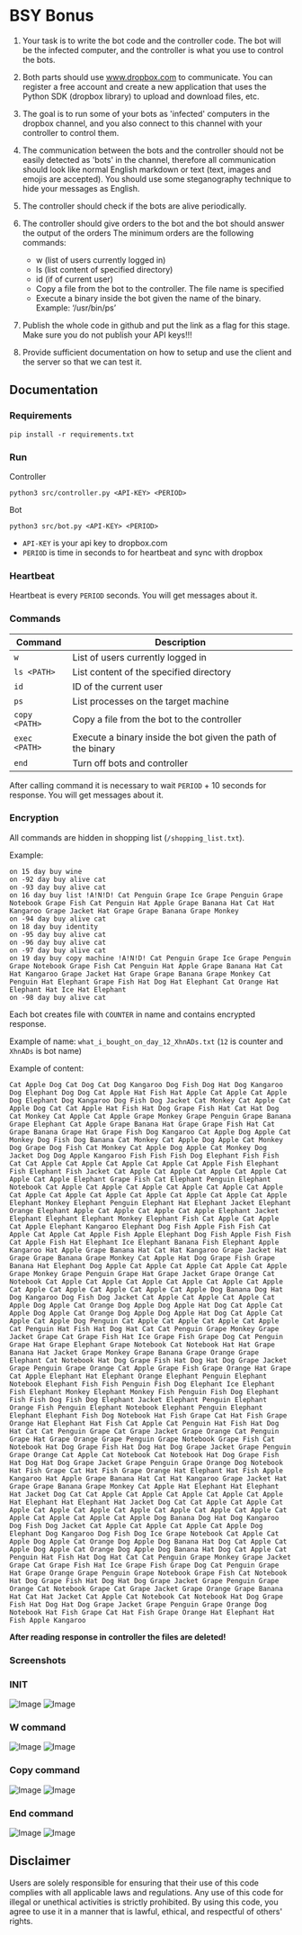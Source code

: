 # BSY Bonus

1. Your task is to write the bot code and the controller code. The bot will be the infected computer, and the controller is what you use to control the bots.

2. Both parts should use www.dropbox.com to communicate. You can register a free account and create a new application that uses the Python SDK (dropbox library) to upload and download files, etc.

3. The goal is to run some of your bots as 'infected' computers in the dropbox channel, and you also connect to this channel with your controller to control them.

4. The communication between the bots and the controller should not be easily detected as 'bots' in the channel, therefore all communication should look like normal English markdown or text (text, images and emojis are accepted). You should use some steganography technique to hide your messages as English.

5. The controller should check if the bots are alive periodically.

6. The controller should give orders to the bot and the bot should answer the output of the orders
The minimum orders are the following commands:
	- w (list of users currently logged in)
	- ls <PATH> (list content of specified directory)
	- id (if of current user)
	- Copy a file from the bot to the controller. The file name is specified
	- Execute a binary inside the bot given the name of the binary. Example: ‘/usr/bin/ps’

7. Publish the whole code in github and put the link as a flag for this stage. Make sure you do not publish your API keys!!!

8. Provide sufficient documentation on how to setup and use the client and the server so that we can test it.


## Documentation

### Requirements

`pip install -r requirements.txt`

### Run

Controller

```
python3 src/controller.py <API-KEY> <PERIOD>
```

Bot

```
python3 src/bot.py <API-KEY> <PERIOD>
```

- `API-KEY` is your api key to dropbox.com
- `PERIOD` is time in seconds to for heartbeat and sync with dropbox

### Heartbeat

Heartbeat is every `PERIOD` seconds. You will get messages about it.

### Commands

| Command          | Description                                                        |
|------------------|--------------------------------------------------------------------|
| `w`              | List of users currently logged in                                 |
| `ls <PATH>`      | List content of the specified directory                            |
| `id`             | ID of the current user                                             |
| `ps`             | List processes on the target machine                               |
| `copy <PATH>`    | Copy a file from the bot to the controller                         |
| `exec <PATH>`    | Execute a binary inside the bot given the path of the binary       |
| `end`            | Turn off bots and controller                                       |

After calling command it is necessary to wait `PERIOD` + 10 seconds for response. You will get messages about it.

### Encryption

All commands are hidden in shopping list (`/shopping_list.txt`).

Example:

```
on 15 day buy wine
on -92 day buy alive cat
on -93 day buy alive cat
on 16 day buy list !A!N!D! Cat Penguin Grape Ice Grape Penguin Grape Notebook Grape Fish Cat Penguin Hat Apple Grape Banana Hat Cat Hat Kangaroo Grape Jacket Hat Grape Grape Banana Grape Monkey
on -94 day buy alive cat
on 18 day buy identity
on -95 day buy alive cat
on -96 day buy alive cat
on -97 day buy alive cat
on 19 day buy copy machine !A!N!D! Cat Penguin Grape Ice Grape Penguin Grape Notebook Grape Fish Cat Penguin Hat Apple Grape Banana Hat Cat Hat Kangaroo Grape Jacket Hat Grape Grape Banana Grape Monkey Cat Penguin Hat Elephant Grape Fish Hat Dog Hat Elephant Cat Orange Hat Elephant Hat Ice Hat Elephant
on -98 day buy alive cat
```

Each bot creates file with `COUNTER` in name and contains encrypted response.

Example of name: `what_i_bought_on_day_12_XhnADs.txt` (`12` is counter and `XhnADs` is bot name)

Example of content:

```
Cat Apple Dog Cat Dog Cat Dog Kangaroo Dog Fish Dog Hat Dog Kangaroo Dog Elephant Dog Dog Cat Apple Hat Fish Hat Apple Cat Apple Cat Apple Dog Elephant Dog Kangaroo Dog Fish Dog Jacket Cat Monkey Cat Apple Cat Apple Dog Cat Cat Apple Hat Fish Hat Dog Grape Fish Hat Cat Hat Dog Cat Monkey Cat Apple Cat Apple Grape Monkey Grape Penguin Grape Banana Grape Elephant Cat Apple Grape Banana Hat Grape Grape Fish Hat Cat Grape Banana Grape Hat Grape Fish Dog Kangaroo Cat Apple Dog Apple Cat Monkey Dog Fish Dog Banana Cat Monkey Cat Apple Dog Apple Cat Monkey Dog Grape Dog Fish Cat Monkey Cat Apple Dog Apple Cat Monkey Dog Jacket Dog Dog Apple Kangaroo Fish Fish Fish Dog Elephant Fish Fish Cat Cat Apple Cat Apple Cat Apple Cat Apple Cat Apple Fish Elephant Fish Elephant Fish Jacket Cat Apple Cat Apple Cat Apple Cat Apple Cat Apple Cat Apple Elephant Grape Fish Cat Elephant Penguin Elephant Notebook Cat Apple Cat Apple Cat Apple Cat Apple Cat Apple Cat Apple Cat Apple Cat Apple Cat Apple Cat Apple Cat Apple Cat Apple Cat Apple Elephant Monkey Elephant Penguin Elephant Hat Elephant Jacket Elephant Orange Elephant Apple Cat Apple Cat Apple Cat Apple Elephant Jacket Elephant Elephant Elephant Monkey Elephant Fish Cat Apple Cat Apple Cat Apple Elephant Kangaroo Elephant Dog Fish Apple Fish Fish Cat Apple Cat Apple Cat Apple Fish Apple Elephant Dog Fish Apple Fish Fish Cat Apple Fish Hat Elephant Ice Elephant Banana Fish Elephant Apple Kangaroo Hat Apple Grape Banana Hat Cat Hat Kangaroo Grape Jacket Hat Grape Grape Banana Grape Monkey Cat Apple Hat Dog Grape Fish Grape Banana Hat Elephant Dog Apple Cat Apple Cat Apple Cat Apple Cat Apple Grape Monkey Grape Penguin Grape Hat Grape Jacket Grape Orange Cat Notebook Cat Apple Cat Apple Cat Apple Cat Apple Cat Apple Cat Apple Cat Apple Cat Apple Cat Apple Cat Apple Cat Apple Dog Banana Dog Hat Dog Kangaroo Dog Fish Dog Jacket Cat Apple Cat Apple Cat Apple Cat Apple Dog Apple Cat Orange Dog Apple Dog Apple Hat Dog Cat Apple Cat Apple Dog Apple Cat Orange Dog Apple Dog Apple Hat Dog Cat Apple Cat Apple Cat Apple Dog Penguin Cat Apple Cat Apple Cat Apple Cat Apple Cat Penguin Hat Fish Hat Dog Hat Cat Cat Penguin Grape Monkey Grape Jacket Grape Cat Grape Fish Hat Ice Grape Fish Grape Dog Cat Penguin Grape Hat Grape Elephant Grape Notebook Cat Notebook Hat Hat Grape Banana Hat Jacket Grape Monkey Grape Banana Grape Orange Grape Elephant Cat Notebook Hat Dog Grape Fish Hat Dog Hat Dog Grape Jacket Grape Penguin Grape Orange Cat Apple Grape Fish Grape Orange Hat Grape Cat Apple Elephant Hat Elephant Orange Elephant Penguin Elephant Notebook Elephant Fish Fish Penguin Fish Dog Elephant Ice Elephant Fish Elephant Monkey Elephant Monkey Fish Penguin Fish Dog Elephant Fish Fish Dog Fish Dog Elephant Jacket Elephant Penguin Elephant Orange Fish Penguin Elephant Notebook Elephant Penguin Elephant Elephant Elephant Fish Dog Notebook Hat Fish Grape Cat Hat Fish Grape Orange Hat Elephant Hat Fish Cat Apple Cat Penguin Hat Fish Hat Dog Hat Cat Cat Penguin Grape Cat Grape Jacket Grape Orange Cat Penguin Grape Hat Grape Orange Grape Penguin Grape Notebook Grape Fish Cat Notebook Hat Dog Grape Fish Hat Dog Hat Dog Grape Jacket Grape Penguin Grape Orange Cat Apple Cat Notebook Cat Notebook Hat Dog Grape Fish Hat Dog Hat Dog Grape Jacket Grape Penguin Grape Orange Dog Notebook Hat Fish Grape Cat Hat Fish Grape Orange Hat Elephant Hat Fish Apple Kangaroo Hat Apple Grape Banana Hat Cat Hat Kangaroo Grape Jacket Hat Grape Grape Banana Grape Monkey Cat Apple Hat Elephant Hat Elephant Hat Jacket Dog Cat Cat Apple Cat Apple Cat Apple Cat Apple Cat Apple Hat Elephant Hat Elephant Hat Jacket Dog Cat Cat Apple Cat Apple Cat Apple Cat Apple Cat Apple Cat Apple Cat Apple Cat Apple Cat Apple Cat Apple Cat Apple Cat Apple Cat Apple Dog Banana Dog Hat Dog Kangaroo Dog Fish Dog Jacket Cat Apple Cat Apple Cat Apple Cat Apple Dog Elephant Dog Kangaroo Dog Fish Dog Ice Grape Notebook Cat Apple Cat Apple Dog Apple Cat Orange Dog Apple Dog Banana Hat Dog Cat Apple Cat Apple Dog Apple Cat Orange Dog Apple Dog Banana Hat Dog Cat Apple Cat Penguin Hat Fish Hat Dog Hat Cat Cat Penguin Grape Monkey Grape Jacket Grape Cat Grape Fish Hat Ice Grape Fish Grape Dog Cat Penguin Grape Hat Grape Orange Grape Penguin Grape Notebook Grape Fish Cat Notebook Hat Dog Grape Fish Hat Dog Hat Dog Grape Jacket Grape Penguin Grape Orange Cat Notebook Grape Cat Grape Jacket Grape Orange Grape Banana Hat Cat Hat Jacket Cat Apple Cat Notebook Cat Notebook Hat Dog Grape Fish Hat Dog Hat Dog Grape Jacket Grape Penguin Grape Orange Dog Notebook Hat Fish Grape Cat Hat Fish Grape Orange Hat Elephant Hat Fish Apple Kangaroo
```

**After reading response in controller the files are deleted!**

### Screenshots

### INIT

![Image](images/01_init_bots.png)
![Image](images/02_init_controller.png)

### W command

![Image](images/03_w_command_controller.png)
![Image](images/04_w_command_bots.png)

### Copy command

![Image](images/05_copy_command_controller.png)
![Image](images/06_copy_command_bots.png)

### End command

![Image](images/07_end_command_controller.png)
![Image](images/08_end_command_bots.png)


## Disclaimer

Users are solely responsible for ensuring that their use of this code complies with all applicable laws and regulations. Any use of this code for illegal or unethical activities is strictly prohibited. By using this code, you agree to use it in a manner that is lawful, ethical, and respectful of others' rights.
